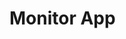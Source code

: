 # Monitor App


[quickstart]: https://github.com/polinchw/celerio-angular-quickstart/tree/3dba8ce570038835f4a1bac8bdf91387a280c0d9/quickstart

